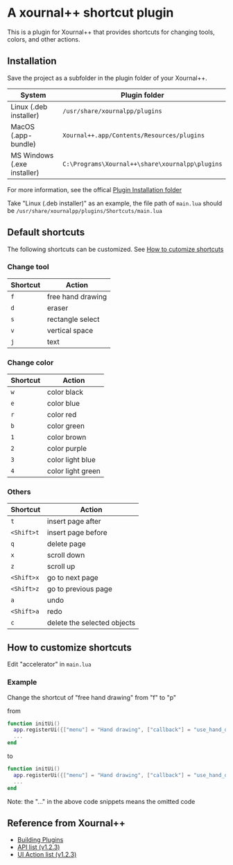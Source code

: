 # A xournal++ shortcut plugin
This is a plugin for Xournal++ that provides shortcuts for changing tools, colors, and other actions.

## Installation
Save the project as a subfolder in the plugin folder of your Xournal++.

| System                      | Plugin folder                                   |
| --------------------------- | ----------------------------------------------- |
| Linux (.deb installer)      | `/usr/share/xournalpp/plugins`                  |
| MacOS (.app-bundle)         | `Xournal++.app/Contents/Resources/plugins`      |
| MS Windows (.exe installer) | `C:\Programs\Xournal++\share\xournalpp\plugins` |

For more information, see the offical [Plugin Installation folder](https://xournalpp.github.io/guide/plugins/plugins/#installation-folder)

Take "Linux (.deb installer)" as an example, the file path of `main.lua` should be `/usr/share/xournalpp/plugins/Shortcuts/main.lua`

## Default shortcuts
The following shortcuts can be customized. See [How to cutomize shortcuts](#how-to-customize-shortcuts)

### Change tool
| Shortcut | Action            |
| -------- | ----------------- |
| `f`      | free hand drawing |
| `d`      | eraser            |
| `s`      | rectangle select  |
| `v`      | vertical space    |
| `j`      | text              |

### Change color
| Shortcut | Action            |
| -------- | ----------------- |
| `w`      | color black       |
| `e`      | color blue        |
| `r`      | color red         |
| `b`      | color green       |
| `1`      | color brown       |
| `2`      | color purple      |
| `3`      | color light blue  |
| `4`      | color light green |

### Others
| Shortcut   | Action                      |
| ---------- | --------------------------- |
| `t`        | insert page after           |
| `<Shift>t` | insert page before          |
| `q`        | delete page                 |
| `x`        | scroll down                 |
| `z`        | scroll up                   |
| `<Shift>x` | go to next page             |
| `<Shift>z` | go to previous page         |
| `a`        | undo                        |
| `<Shift>a` | redo                        |
| `c`        | delete the selected objects |

## How to customize shortcuts
Edit "accelerator" in `main.lua`

### Example
Change the shortcut of "free hand drawing" from "f" to "p"

from
```lua
function initUi()
  app.registerUi({["menu"] = "Hand drawing", ["callback"] = "use_hand_drawing", ["accelerator"] = "f"});
  ...
end
```

to
```lua
function initUi()
  app.registerUi({["menu"] = "Hand drawing", ["callback"] = "use_hand_drawing", ["accelerator"] = "p"});
  ...
end
```

Note: the "..." in the above code snippets means the omitted code

## Reference from Xournal++
- [Building Plugins](https://xournalpp.github.io/guide/plugins/plugins/#installation-folder)
- [API list (v1.2.3)](https://github.com/xournalpp/xournalpp/blob/v1.2.3/src/core/plugin/luapi_application.h) 
- [UI Action list (v1.2.3)](https://github.com/xournalpp/xournalpp/blob/v1.2.3/src/core/control/Control.cpp#L382-L1083)
